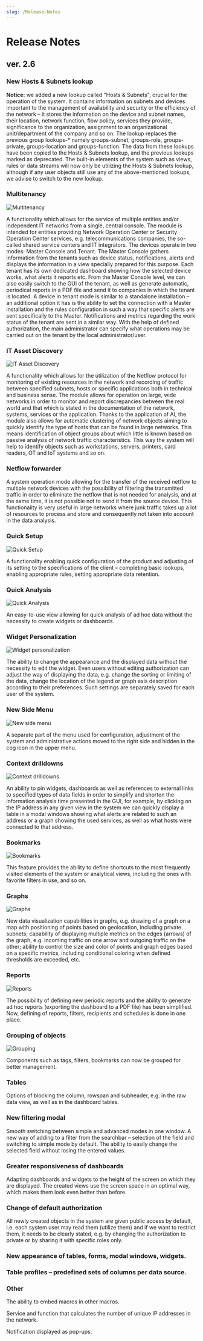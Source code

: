 ```yaml
---
slug: /Release-Notes
---
```



# Release Notes

## ver. 2.6

### New Hosts & Subnets lookup

**Notice:** we added a new lookup called "Hosts & Subnets", crucial for the operation of the system. It contains information on subnets and devices important to the management of availability and security or the efficiency of the network – it stores the information on the device and subnet names, their location, network function, flow policy, services they provide, significance to the organization, assignment to an organizational unit/department of the company and so on. The lookup replaces the previous group lookups-* namely groups-subnet, groups-role, groups-private, groups-location and groups-function. The data from these lookups have been copied to the Hosts & Subnets lookup, and the previous lookups marked as deprecated. The built-in elements of the system such as views, rules or data streams will now only be utilizing the Hosts & Subnets lookup, although if any user objects still use any of the above-mentioned lookups, we advise to switch to the new lookup. 


### Multitenancy 

![Multitenancy](assets/wn_multitenancy.png)

A functionality which allows for the service of multiple entities and/or independent IT networks from a single, central console. The module is intended for entities providing Network Operation Center or Security Operation Center services, e.g. telecommunications companies, the so-called shared service centers and IT integrators. The devices operate in two modes: Master Console and Tenant. 
The Master Console gathers information from the tenants such as device status, notifications, alerts and displays the information in a view specially prepared for this purpose. Each tenant has its own dedicated dashboard showing how the selected device works, what alerts it reports etc. From the Master Console level, we can also easily switch to the GUI of the tenant, as well as generate automatic, periodical reports in a PDF file and send it to companies in which the tenant is located.
A device in tenant mode is similar to a standalone installation – an additional option it has is the ability to set the connection with a Master installation and the rules configuration in such a way that specific alerts are sent specifically to the Master. Notifications and metrics regarding the work status of the tenant are sent in a similar way. With the help of defined authorization, the main administrator can specify what operations may be carried out on the tenant by the local administrator/user. 


### IT Asset Discovery 

![IT Asset Discovery](assets/wn_assets_management.png)

A functionality which allows for the utilization of the Netflow protocol for monitoring of existing resources in the network and recording of traffic between specified subnets, hosts or specific applications both in technical and business sense. The module allows for operation on large, wide networks in order to monitor and report discrepancies between the real world and that which is stated in the documentation of the network, systems, services or the application. Thanks to the application of AI, the module also allows for automatic clustering of network objects aiming to quickly identify the type of hosts that can be found in large networks. This means identification of object groups about which little is known based on passive analysis of network traffic characteristics. This way the system will help to identify objects such as workstations, servers, printers, card readers, OT and IoT systems and so on.


### Netflow forwarder 

A system operation mode allowing for the transfer of the received netflow to multiple network devices with the possibility of filtering the transmitted traffic in order to eliminate the netflow that is not needed for analysis, and at the same time, it is not possible not to send it from the source device. This functionality is very useful in large networks where junk traffic takes up a lot of resources to process and store and consequently not taken into account in the data analysis.


### Quick Setup 

![Quick Setup](assets/wn_quick_setup.png)

A functionality enabling quick configuration of the product and adjusting of its setting to the specifications of the client – completing basic lookups, enabling appropriate rules, setting appropriate data retention.


### Quick Analysis 

![Quick Analysis](assets/wn_quick_analysis.png)

An easy-to-use view allowing for quick analysis of ad hoc data without the necessity to create widgets or dashboards.


### Widget Personalization 

![Widget personalization](assets/wn_personalizacja_widgetow.png)

The ability to change the appearance and the displayed data without the necessity to edit the widget. Even users without editing authorization can adjust the way of displaying the data, e.g. change the sorting or limiting of the data, change the location of the legend or graph axis description according to their preferences. Such settings are separately saved for each user of the system.


### New Side Menu 

![New side menu](assets/wn_nowa_nawigacja.png)

A separate part of the menu used for configuration, adjustment of the system and administrative actions moved to the right side and hidden in the cog icon in the upper menu.

### Context drilldowns 

![Context drilldowns](assets/wn_drilldown.png)

An ability to pin widgets, dashboards as well as references to external links to specified types of data fields in order to simplify and shorten the information analysis time presented in the GUI, for example, by clicking on the IP address in any given view in the system we can quickly display a table in a modal windows showing what alerts are related to such an address or a graph showing the used services, as well as what hosts were connected to that address.


### Bookmarks 

![Bookmarks](assets/wn_bookmarks.png)

This feature provides the ability to define shortcuts to the most frequently visited elements of the system or analytical views, including the ones with favorite filters in use, and so on.


### Graphs 

![Graphs](assets/wn_graph.png)

New data visualization capabilities in graphs, e.g. drawing of a graph on a map with positioning of points based on geolocation, including private subnets; capability of displaying multiple metrics on the edges (arrows) of the graph, e.g. incoming traffic on one arrow and outgoing traffic on the other; ability to control the size and color of points and graph edges based on a specific metrics, including conditional coloring when defined thresholds are exceeded, etc.


### Reports 

![Reports](assets/wn_raporty.png)

The possibility of defining new periodic reports and the ability to generate ad hoc reports (exporting the dashboard to a PDF file) has been simplified. Now, defining of reports, filters, recipients and schedules is done in one place.


### Grouping of objects 

![Grouping](assets/wn_grouping.png)

Components such as tags, filters, bookmarks can now be grouped for better management.


### Tables 

Options of blocking the column, rowspan and subheader, e.g. in the raw data view, as well as in the dashboard tables.


### New filtering modal

Smooth switching between simple and advanced modes in one window. A new way of adding to a filter from the searchbar – selection of the field and switching to simple mode by default. The ability to easily change the selected field without losing the entered values.


### Greater responsiveness of dashboards 

Adapting dashboards and widgets to the height of the screen on which they are displayed. The created views use the screen space in an optimal way, which makes them look even better than before.


### Change of default authorization 

All newly created objects in the system are given public access by default, i.e. each system user may read them (utilize them) and if we want to restrict them, it needs to be clearly stated, e.g. by changing the authorization to private or by sharing it with specific roles only.


### New appearance of tables, forms, modal windows, widgets. 


### Table profiles – predefined sets of columns per data source.


### Other

The ability to embed macros in other macros.

Service and function that calculates the number of unique IP addresses in the network.

Notification displayed as pop-ups.
